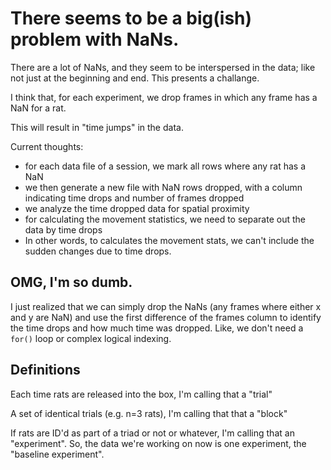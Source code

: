 # There seems to be a big(ish) problem with NaNs.

There are a lot of NaNs, and they seem to be interspersed in the data; like not just at the beginning and end. This presents a challange.

I think that, for each experiment, we drop frames in which any frame has a NaN for a rat.

This will result in "time jumps" in the data.

Current thoughts:
- for each data file of a session, we mark all rows where any rat has a NaN
- we then generate a new file with NaN rows dropped, with a column indicating time drops and number of frames dropped
- we analyze the time dropped data for spatial proximity
- for calculating the movement statistics, we need to separate out the data by time drops
- In other words, to calculates the movement stats, we can't include the sudden changes due to time drops. 

## OMG, I'm so dumb.

I just realized that we can simply drop the NaNs (any frames where either x and y are NaN) and use the first difference of the frames column to identify the time drops and how much time was dropped. Like, we don't need a `for()` loop or complex logical indexing.

## Definitions

Each time rats are released into the box, I'm calling that a "trial"

A set of identical trials (e.g. n=3 rats), I'm calling that that a "block"

If rats are ID'd as part of a triad or not or whatever, I'm calling that an "experiment". So, the data we're working on now is one experiment, the "baseline experiment".
